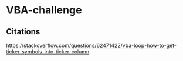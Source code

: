 # VBA-challenge

## Citations

https://stackoverflow.com/questions/62471422/vba-loop-how-to-get-ticker-symbols-into-ticker-column
